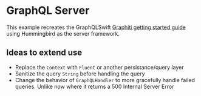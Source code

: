 # GraphQL Server 

This example recreates the GraphQLSwift [Graphiti getting started guide](https://github.com/GraphQLSwift/Graphiti#getting-started) using Hummingbird as the server framework.


## Ideas to extend use

- Replace the `Context` with `Fluent` or another persistance/query layer
- Sanitize the query `String` before handling the query
- Change the behavior of `GraphQLHandler` to more gracefully handle failed queries. Unlike now where it returns a 500 Internal Server Error
